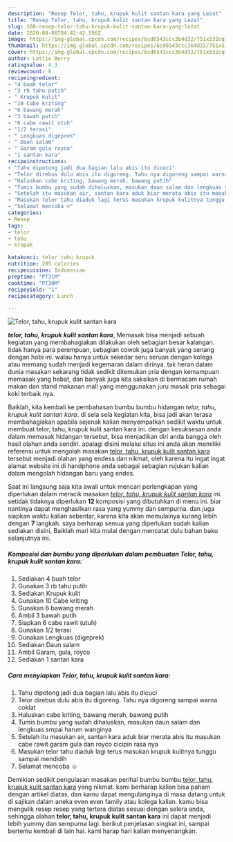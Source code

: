 ```yaml
---
description: "Resep Telor, tahu, krupuk kulit santan kara yang Lezat"
title: "Resep Telor, tahu, krupuk kulit santan kara yang Lezat"
slug: 160-resep-telor-tahu-krupuk-kulit-santan-kara-yang-lezat
date: 2020-09-08T04:42:42.596Z
image: https://img-global.cpcdn.com/recipes/6cd6543ccc3b4d32/751x532cq70/telor-tahu-krupuk-kulit-santan-kara-foto-resep-utama.jpg
thumbnail: https://img-global.cpcdn.com/recipes/6cd6543ccc3b4d32/751x532cq70/telor-tahu-krupuk-kulit-santan-kara-foto-resep-utama.jpg
cover: https://img-global.cpcdn.com/recipes/6cd6543ccc3b4d32/751x532cq70/telor-tahu-krupuk-kulit-santan-kara-foto-resep-utama.jpg
author: Lottie Berry
ratingvalue: 4.3
reviewcount: 8
recipeingredient:
- "4 buah telor"
- "3 rb tahu putih"
- " Krupuk kulit"
- "10 Cabe kriting"
- "6 bawang merah"
- "3 bawah putih"
- "6 cabe rawit utuh"
- "1/2 terasi"
- " Lengkuas digeprek"
- " Daun salam"
- " Garam gula royco"
- "1 santan kara"
recipeinstructions:
- "Tahu dipotong jadi dua bagian lalu abis itu dicuci"
- "Telor direbus dulu abis itu digoreng. Tahu nya digoreng sampai warna coklat"
- "Haluskan cabe kriting, bawang merah, bawang putih"
- "Tumis bumbu yang sudah dihaluskan, masukan daun salam dan lengkuas smpai harum wanginya"
- "Setelah itu masukan air, santan kara aduk biar merata abis itu masukan cabe rawit garam gula dan royco cicipin rasa nya"
- "Masukan telor tahu diaduk lagi terus masukan krupuk kulitnya tunggu sampai mendidih"
- "Selamat mencoba ☺"
categories:
- Resep
tags:
- telor
- tahu
- krupuk

katakunci: telor tahu krupuk 
nutrition: 285 calories
recipecuisine: Indonesian
preptime: "PT31M"
cooktime: "PT30M"
recipeyield: "1"
recipecategory: Lunch

---
```



![Telor, tahu, krupuk kulit santan kara](https://img-global.cpcdn.com/recipes/6cd6543ccc3b4d32/751x532cq70/telor-tahu-krupuk-kulit-santan-kara-foto-resep-utama.jpg)

<b><i>telor, tahu, krupuk kulit santan kara</i></b>, Memasak bisa menjadi sebuah kegiatan yang membahagiakan dilakukan oleh sebagian besar kalangan. tidak hanya para perempuan, sebagian cowok juga banyak yang senang dengan hobi ini. walau hanya untuk sekedar seru seruan dengan kolega atau memang sudah menjadi kegemaran dalam dirinya. tak heran dalam dunia masakan sekarang tidak sedikit ditemukan pria dengan kemampuan memasak yang hebat, dan banyak juga kita saksikan di bermacam rumah makan dan stand makanan mall yang menggunakan juru masak pria sebagai koki terbaik nya.

Baiklah, kita kembali ke pembahasan bumbu bumbu hidangan <i>telor, tahu, krupuk kulit santan kara</i>. di sela sela kegiatan kita, bisa jadi akan terasa membahagiakan apabila sejenak kalian menyempatkan sedikit waktu untuk membuat telor, tahu, krupuk kulit santan kara ini. dengan kesuksesan anda dalam memasak hidangan tersebut, bisa menjadikan diri anda bangga oleh hasil olahan anda sendiri. apalagi disini melalui situs ini anda akan memiliki referensi untuk mengolah masakan <u>telor, tahu, krupuk kulit santan kara</u> tersebut menjadi olahan yang endess dan nikmat, oleh karena itu ingat ingat alamat website ini di handphone anda sebagai sebagian rujukan kalian dalam mengolah hidangan baru yang endes.




Saat ini langsung saja kita awali untuk mencari perlengkapan yang diperlukan dalam meracik masakan <u><i>telor, tahu, krupuk kulit santan kara</i></u> ini. setidak tidaknya diperlukan <b>12</b> komposisi yang dibutuhkan di menu ini. biar nantinya dapat menghasilkan rasa yang yummy dan sempurna. dan juga siapkan waktu kalian sebentar, karena kita akan memulainya kurang lebih dengan <b>7</b> langkah. saya berharap semua yang diperlukan sudah kalian sediakan disini, Baiklah mari kita mulai dengan mencatat dulu bahan baku selanjutnya ini.

<!--inarticleads1-->

##### Komposisi dan bumbu yang diperlukan dalam pembuatan Telor, tahu, krupuk kulit santan kara:

1. Sediakan 4 buah telor
1. Gunakan 3 rb tahu putih
1. Sediakan  Krupuk kulit
1. Gunakan 10 Cabe kriting
1. Gunakan 6 bawang merah
1. Ambil 3 bawah putih
1. Siapkan 6 cabe rawit (utuh)
1. Gunakan 1/2 terasi
1. Gunakan  Lengkuas (digeprek)
1. Sediakan  Daun salam
1. Ambil  Garam, gula, royco
1. Sediakan 1 santan kara




<!--inarticleads2-->

##### Cara menyiapkan Telor, tahu, krupuk kulit santan kara:

1. Tahu dipotong jadi dua bagian lalu abis itu dicuci
1. Telor direbus dulu abis itu digoreng. Tahu nya digoreng sampai warna coklat
1. Haluskan cabe kriting, bawang merah, bawang putih
1. Tumis bumbu yang sudah dihaluskan, masukan daun salam dan lengkuas smpai harum wanginya
1. Setelah itu masukan air, santan kara aduk biar merata abis itu masukan cabe rawit garam gula dan royco cicipin rasa nya
1. Masukan telor tahu diaduk lagi terus masukan krupuk kulitnya tunggu sampai mendidih
1. Selamat mencoba ☺




Demikian sedikit pengulasan masakan perihal bumbu bumbu <u>telor, tahu, krupuk kulit santan kara</u> yang nikmat. kami berharap kalian bisa paham dengan artikel diatas, dan kamu dapat mengulanginya di masa datang untuk di sajikan dalam aneka even even family atau kolega kalian. kamu bisa mengulik resep resep yang tertera diatas sesuai dengan selera anda, sehingga olahan <b>telor, tahu, krupuk kulit santan kara</b> ini dapat menjadi lebih yummy dan sempurna lagi. berikut penjelasan singkat ini, sampai bertemu kembali di lain hal. kami harap hari kalian menyenangkan.
